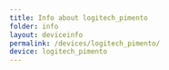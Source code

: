 ```yaml
---
title: Info about logitech_pimento
folder: info
layout: deviceinfo
permalink: /devices/logitech_pimento/
device: logitech_pimento
---
```

